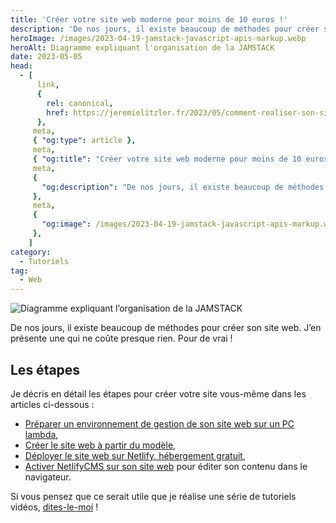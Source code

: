 ```yaml
---
title: 'Créer votre site web moderne pour moins de 10 euros !'
description: 'De nos jours, il existe beaucoup de méthodes pour créer son site web. J’en présente une qui ne coûte presque rien. Pour de vrai !'
heroImage: /images/2023-04-19-jamstack-javascript-apis-markup.webp
heroAlt: Diagramme expliquant l'organisation de la JAMSTACK
date: 2023-05-05
head:
  - [
      link,
      {
        rel: canonical,
        href: https://jeremielitzler.fr/2023/05/comment-realiser-son-site-moderne-et-rapide/,
      },
     meta,
     { "og:type": article },
     meta,
     { "og:title": "Créer votre site web moderne pour moins de 10 euros !" },
     meta,
     {
       "og:description": "De nos jours, il existe beaucoup de méthodes pour créer son site web. J’en présente une qui ne coûte presque rien. Pour de vrai !",
     },
     meta,
     {
       "og:image": /images/2023-04-19-jamstack-javascript-apis-markup.webp,
     },
    ]
category:
  - Tutoriels
tag:
  - Web
---
```


![Diagramme expliquant l’organisation de la JAMSTACK](/images/2023-04-19-jamstack-javascript-apis-markup.webp 'Image issue de l\'article ["New to Jamstack? Everything You Need to Know to Get Started"](https://snipcart.com/blog/jamstack) de Snipcart.')

De nos jours, il existe beaucoup de méthodes pour créer son site web. J’en présente une qui ne coûte presque rien. Pour de vrai !

<!-- more -->

## Les étapes

Je décris en détail les étapes pour créer votre site vous-même dans les articles ci-dessous :

- [Préparer un environnement de gestion de son site web sur un PC lambda](../preparer-un-env-pour-un-site-moderne-rapide/README.md),
- [Créer le site web à partir du modèle](../creer-son-site-moderne-rapide/README.md),
- [Déployer le site web sur Netlify, hébergement gratuit](../deployer-son-site-moderne-rapide/README.md),
- [Activer NetlifyCMS sur son site web](../activer-netlifycms-sur-son-site-web/README.md) pour éditer son contenu dans le navigateur.

Si vous pensez que ce serait utile que je réalise une série de tutoriels vidéos, [dites-le-moi](../../../page/contactez-moi/README.md) !
